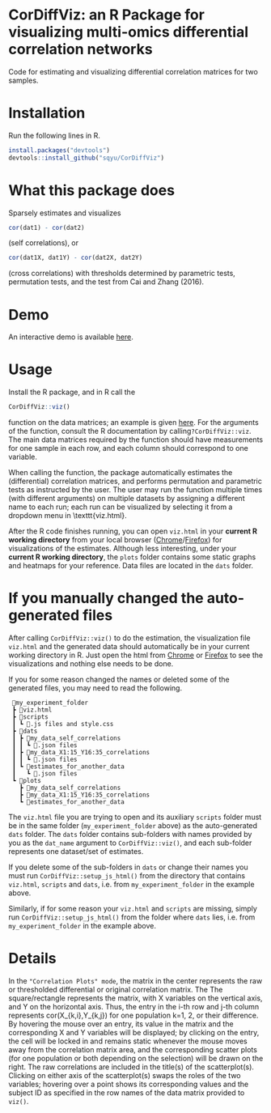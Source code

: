 # CorDiffViz: an R Package for visualizing multi-omics differential correlation networks
Code for estimating and visualizing differential correlation matrices for two samples.

# Installation
Run the following lines in R.
```R
install.packages("devtools")
devtools::install_github("sqyu/CorDiffViz")
```

# What this package does
Sparsely estimates and visualizes
```R
cor(dat1) - cor(dat2)
```
(self correlations), or 
```R
cor(dat1X, dat1Y) - cor(dat2X, dat2Y)
```
(cross correlations) with thresholds determined by parametric tests, permutation tests, and the test from Cai and Zhang (2016).

# Demo
An interactive demo is available [here](https://diffcornet.github.io/CorDiffViz/demo.html).

# Usage
Install the R package, and in R call the 
```R
CorDiffViz::viz()
```
function on the data matrices; an example is given [here](demo/demo.R). For the arguments of the function, consult the R documentation by calling```?CorDiffViz::viz```. The main data matrices required by the function should have measurements for one sample in each row, and each column should correspond to one variable.

When calling the function, the package automatically estimates the (differential) correlation matrices, and performs permutation and parametric tests as instructed by the user. The user may run the function multiple times (with different arguments) on multiple datasets by assigning a different name to each run; each run can be visualized by selecting it from a dropdown menu in \texttt{viz.html}.

After the R code finishes running, you can open ```viz.html``` in your **current R working directory** from your local browser ([Chrome](https://www.google.com/chrome/)/[Firefox](https://www.mozilla.org/firefox/)) for visualizations of the estimates. Although less interesting, under your **current R working directory**, the ```plots``` folder contains some static graphs and heatmaps for your reference. Data files are located in the ```dats``` folder.

# If you manually changed the auto-generated files
After calling ```CorDiffViz::viz()``` to do the estimation, the visualization file ```viz.html``` and the generated data should automatically be in your current working directory in R. Just open the html from [Chrome](https://www.google.com/chrome/) or [Firefox](https://www.mozilla.org/firefox/) to see the visualizations and nothing else needs to be done. 

If you for some reason changed the names or deleted some of the generated files, you may need to read the following.
```
 📂my_experiment_folder
 ┣ 📜viz.html
 ┣ 📂scripts
 ┃ ┗ 📜.js files and style.css
 ┣ 📂dats
 ┃ ┣ 📂my_data_self_correlations
 ┃ ┃ ┗ 📜.json files
 ┃ ┣ 📂my_data_X1:15_Y16:35_correlations
 ┃ ┃ ┗ 📜.json files
 ┃ ┗ 📂estimates_for_another_data
 ┃   ┗ 📜.json files
 ┗ 📂plots
   ┣ 📂my_data_self_correlations
   ┣ 📂my_data_X1:15_Y16:35_correlations
   ┗ 📂estimates_for_another_data
```

The ```viz.html``` file you are trying to open and its auxiliary ```scripts``` folder must be in the same folder (```my_experiment_folder``` above) as the auto-generated ```dats``` folder. The ```dats``` folder contains sub-folders with names provided by you as the ```dat_name``` argument to ```CorDiffViz::viz()```, and each sub-folder represents one dataset/set of estimates. 

If you delete some of the sub-folders in ```dats``` or change their names you must run ```CorDiffViz::setup_js_html()``` from the directory that contains ```viz.html```, ```scripts``` and ```dats```, i.e. from ```my_experiment_folder``` in the example above.

Similarly, if for some reason your ```viz.html``` and ```scripts``` are missing, simply run ```CorDiffViz::setup_js_html()``` from the folder where ```dats``` lies, i.e. from ```my_experiment_folder``` in the example above.


# Details
In the ```"Correlation Plots" mode```, the matrix in the center represents the raw or thresholded differential or original correlation matrix. The  The square/rectangle represents the matrix, with X variables on the vertical axis, and Y on the horizontal axis. Thus, the entry in the i-th row and j-th column represents cor(X_{k,i},Y_{k,j}) for one population k=1, 2, or their difference.  By hovering the mouse over an entry, its value in the matrix and the corresponding X and Y variables will be displayed; by clicking on the entry, the cell will be locked in and remains static whenever the mouse moves away from the correlation matrix area, and the corresponding scatter plots (for one population or both depending on the selection) will be drawn on the right. The raw correlations are included in the title(s) of the scatterplot(s). Clicking on either axis of the scatterplot(s) swaps the roles of the two variables; hovering over a point shows its corresponding values and the subject ID as specified in the row names of the data matrix provided to ```viz()```.

